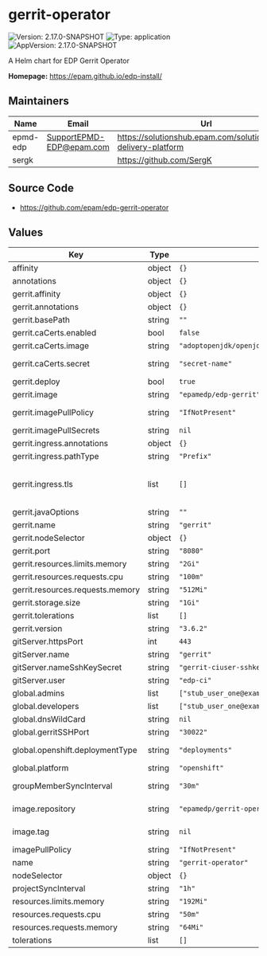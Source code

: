 # gerrit-operator

![Version: 2.17.0-SNAPSHOT](https://img.shields.io/badge/Version-2.17.0--SNAPSHOT-informational?style=flat-square) ![Type: application](https://img.shields.io/badge/Type-application-informational?style=flat-square) ![AppVersion: 2.17.0-SNAPSHOT](https://img.shields.io/badge/AppVersion-2.17.0--SNAPSHOT-informational?style=flat-square)

A Helm chart for EDP Gerrit Operator

**Homepage:** <https://epam.github.io/edp-install/>

## Maintainers

| Name | Email | Url |
| ---- | ------ | --- |
| epmd-edp | <SupportEPMD-EDP@epam.com> | <https://solutionshub.epam.com/solution/epam-delivery-platform> |
| sergk |  | <https://github.com/SergK> |

## Source Code

* <https://github.com/epam/edp-gerrit-operator>

## Values

| Key | Type | Default | Description |
|-----|------|---------|-------------|
| affinity | object | `{}` |  |
| annotations | object | `{}` |  |
| gerrit.affinity | object | `{}` |  |
| gerrit.annotations | object | `{}` |  |
| gerrit.basePath | string | `""` | Base path for Nexus URL |
| gerrit.caCerts.enabled | bool | `false` | Flag for enabling additional CA certificates |
| gerrit.caCerts.image | string | `"adoptopenjdk/openjdk11:alpine"` | Change init CA certificates container image |
| gerrit.caCerts.secret | string | `"secret-name"` | Name of the secret containing additional CA certificates |
| gerrit.deploy | bool | `true` | Flag to enable/disable Gerrit deploy |
| gerrit.image | string | `"epamedp/edp-gerrit"` | Define gerrit docker image name |
| gerrit.imagePullPolicy | string | `"IfNotPresent"` | If defined, a imagePullPolicy applied for gerrit deployment |
| gerrit.imagePullSecrets | string | `nil` | Secrets to pull from private Docker registry; |
| gerrit.ingress.annotations | object | `{}` |  |
| gerrit.ingress.pathType | string | `"Prefix"` | pathType is only for k8s >= 1.1= |
| gerrit.ingress.tls | list | `[]` | See https://kubernetes.io/blog/2020/04/02/improvements-to-the-ingress-api-in-kubernetes-1.18/#specifying-the-class-of-an-ingress ingressClassName: nginx |
| gerrit.javaOptions | string | `""` | Values to add to JAVA_OPTIONS |
| gerrit.name | string | `"gerrit"` | Gerrit name |
| gerrit.nodeSelector | object | `{}` |  |
| gerrit.port | string | `"8080"` | HTTP port |
| gerrit.resources.limits.memory | string | `"2Gi"` |  |
| gerrit.resources.requests.cpu | string | `"100m"` |  |
| gerrit.resources.requests.memory | string | `"512Mi"` |  |
| gerrit.storage.size | string | `"1Gi"` | Size for Gerrit data volume |
| gerrit.tolerations | list | `[]` |  |
| gerrit.version | string | `"3.6.2"` | Define gerrit docker image tag |
| gitServer.httpsPort | int | `443` | HTTPS port |
| gitServer.name | string | `"gerrit"` | GitServer CR name |
| gitServer.nameSshKeySecret | string | `"gerrit-ciuser-sshkey"` | Name of secret with credentials to Git server |
| gitServer.user | string | `"edp-ci"` | Git user to connect |
| global.admins | list | `["stub_user_one@example.com"]` | Administrators of your tenant |
| global.developers | list | `["stub_user_one@example.com","stub_user_two@example.com"]` | Developers of your tenant |
| global.dnsWildCard | string | `nil` | a cluster DNS wildcard name |
| global.gerritSSHPort | string | `"30022"` | Gerrit SSH node port |
| global.openshift.deploymentType | string | `"deployments"` | Which type of kind will be deployed to Openshift (values: deployments/deploymentConfigs) |
| global.platform | string | `"openshift"` | platform type that can be "kubernetes" or "openshift" |
| groupMemberSyncInterval | string | `"30m"` | If not defined the exponential formula with the max value of 1hr will be used |
| image.repository | string | `"epamedp/gerrit-operator"` | EDP gerrit-operator Docker image name. The released image can be found on [Dockerhub](https://hub.docker.com/r/epamedp/gerrit-operator) |
| image.tag | string | `nil` | EDP gerrit-operator Docker image tag. The released image can be found on [Dockerhub](https://hub.docker.com/r/epamedp/gerrit-operator/tags) |
| imagePullPolicy | string | `"IfNotPresent"` |  |
| name | string | `"gerrit-operator"` | component name |
| nodeSelector | object | `{}` |  |
| projectSyncInterval | string | `"1h"` | Format: golang time.Duration-formatted string |
| resources.limits.memory | string | `"192Mi"` |  |
| resources.requests.cpu | string | `"50m"` |  |
| resources.requests.memory | string | `"64Mi"` |  |
| tolerations | list | `[]` |  |

